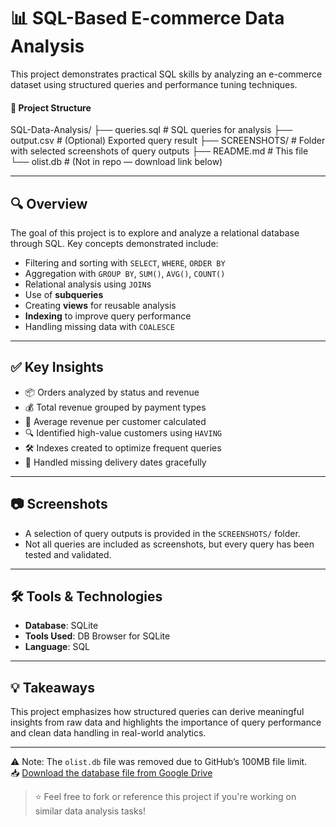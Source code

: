 # 📊 SQL-Based E-commerce Data Analysis

This project demonstrates practical SQL skills by analyzing an e-commerce dataset using structured queries and performance tuning techniques.

#### 📁 Project Structure

SQL-Data-Analysis/
├── queries.sql # SQL queries for analysis
├── output.csv # (Optional) Exported query result
├── SCREENSHOTS/ # Folder with selected screenshots of query outputs
├── README.md # This file
└── olist.db # (Not in repo — download link below)


---

## 🔍 Overview

The goal of this project is to explore and analyze a relational database through SQL. Key concepts demonstrated include:

- Filtering and sorting with `SELECT`, `WHERE`, `ORDER BY`
- Aggregation with `GROUP BY`, `SUM()`, `AVG()`, `COUNT()`
- Relational analysis using `JOIN`s
- Use of **subqueries**
- Creating **views** for reusable analysis
- **Indexing** to improve query performance
- Handling missing data with `COALESCE`

---

## ✅ Key Insights

- 📦 Orders analyzed by status and revenue
- 💰 Total revenue grouped by payment types
- 👤 Average revenue per customer calculated
- 🔍 Identified high-value customers using `HAVING`
- 🛠️ Indexes created to optimize frequent queries
- 📆 Handled missing delivery dates gracefully

---

## 📷 Screenshots

- A selection of query outputs is provided in the `SCREENSHOTS/` folder.
- Not all queries are included as screenshots, but every query has been tested and validated.

---

## 🛠 Tools & Technologies

- **Database**: SQLite
- **Tools Used**: DB Browser for SQLite
- **Language**: SQL

---

## 💡 Takeaways

This project emphasizes how structured queries can derive meaningful insights from raw data and highlights the importance of query performance and clean data handling in real-world analytics.

---
⚠️ Note: The `olist.db` file was removed due to GitHub’s 100MB file limit.  
📥 [Download the database file from Google Drive](https://drive.google.com/file/d/1n9Innwvb8XK1EPixQUck6eED5hyqGMDz/view?usp=drive_link)

> ⭐ Feel free to fork or reference this project if you're working on similar data analysis tasks!

